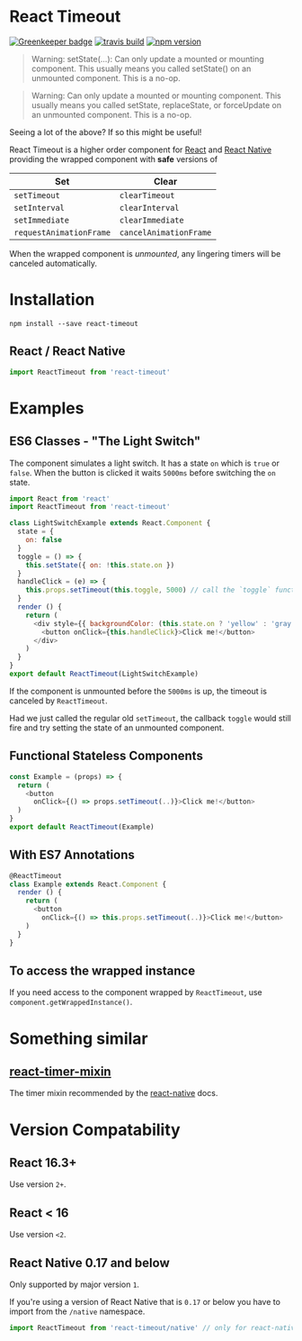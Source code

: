 # React Timeout

[![Greenkeeper badge](https://badges.greenkeeper.io/plougsgaard/react-timeout.svg)](https://greenkeeper.io/) [![travis build](https://img.shields.io/travis/plougsgaard/react-timeout.svg)](https://travis-ci.org/plougsgaard/react-timeout) [![npm version](https://badge.fury.io/js/react-timeout.svg)](https://badge.fury.io/js/react-timeout)

> Warning: setState(...): Can only update a mounted or mounting component. This usually means you called setState() on an unmounted component. This is a no-op.

> Warning: Can only update a mounted or mounting component. This usually means you called setState, replaceState, or forceUpdate on an unmounted component. This is a no-op.

Seeing a lot of the above? If so this might be useful!

React Timeout is a higher order component for [React](https://github.com/facebook/react) and [React Native](https://github.com/facebook/react-native) providing the wrapped component with **safe** versions of

Set                     | Clear
------------------------|------------------------
`setTimeout`            | `clearTimeout`
`setInterval`           | `clearInterval`
`setImmediate`          | `clearImmediate`
`requestAnimationFrame` | `cancelAnimationFrame`

When the wrapped component is *unmounted*, any lingering timers will be canceled automatically.

# Installation

`npm install --save react-timeout`

## React / React Native

```javascript
import ReactTimeout from 'react-timeout'
```

# Examples

## ES6 Classes - "The Light Switch"

The component simulates a light switch. It has a state `on` which is `true` or `false`. When the button is clicked it waits `5000ms` before switching the `on` state.

```javascript
import React from 'react'
import ReactTimeout from 'react-timeout'

class LightSwitchExample extends React.Component {
  state = {
    on: false
  }
  toggle = () => {
    this.setState({ on: !this.state.on })
  }
  handleClick = (e) => {
    this.props.setTimeout(this.toggle, 5000) // call the `toggle` function after 5000ms
  }
  render () {
    return (
      <div style={{ backgroundColor: (this.state.on ? 'yellow' : 'gray') }}>
        <button onClick={this.handleClick}>Click me!</button>
      </div>
    )
  }
}
export default ReactTimeout(LightSwitchExample)
```

If the component is unmounted before the `5000ms` is up, the timeout is canceled by `ReactTimeout`.

Had we just called the regular old `setTimeout`, the callback `toggle` would still fire and try setting the state of an unmounted component.

## Functional Stateless Components

```javascript
const Example = (props) => {
  return (
    <button
      onClick={() => props.setTimeout(..)}>Click me!</button>
  )
}
export default ReactTimeout(Example)
```

## With ES7 Annotations

```javascript
@ReactTimeout
class Example extends React.Component {
  render () {
    return (
      <button
        onClick={() => this.props.setTimeout(..)}>Click me!</button>
    )
  }
}
```

## To access the wrapped instance
If you need access to the component wrapped by `ReactTimeout`, use `component.getWrappedInstance()`.

# Something similar

## [react-timer-mixin](https://github.com/reactjs/react-timer-mixin)

The timer mixin recommended by the  [react-native](https://github.com/facebook/react-native) docs.

# Version Compatability

## React 16.3+

Use version `2+`.

## React < 16

Use version `<2`.

## React Native 0.17 and below

Only supported by major version `1`.

If you're using a version of React Native that is `0.17` or below you have to import from the `/native` namespace.

```javascript
import ReactTimeout from 'react-timeout/native' // only for react-native 0.17 or below
```
